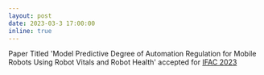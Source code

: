 ```yaml
---
layout: post
date: 2023-03-3 17:00:00
inline: true
---
```


Paper Titled 'Model Predictive Degree of Automation Regulation for Mobile Robots Using Robot Vitals and Robot Health' accepted for [IFAC 2023](https://www.ifac2023.org/)